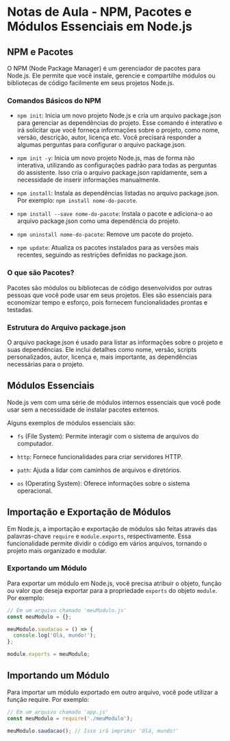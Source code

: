 # Notas de Aula - NPM, Pacotes e Módulos Essenciais em Node.js

## NPM e Pacotes

O NPM (Node Package Manager) é um gerenciador de pacotes para Node.js. Ele permite que você instale, gerencie e compartilhe módulos ou bibliotecas de código facilmente em seus projetos Node.js.

### Comandos Básicos do NPM

- `npm init`: Inicia um novo projeto Node.js e cria um arquivo package.json para gerenciar as dependências do projeto. Esse comando é interativo e irá solicitar que você forneça informações sobre o projeto, como nome, versão, descrição, autor, licença etc. Você precisará responder a algumas perguntas para configurar o arquivo package.json.

- `npm init -y`: Inicia um novo projeto Node.js, mas de forma não interativa, utilizando as configurações padrão para todas as perguntas do assistente. Isso cria o arquivo package.json rapidamente, sem a necessidade de inserir informações manualmente.

- `npm install`: Instala as dependências listadas no arquivo package.json. Por exemplo: `npm install nome-do-pacote`.

- `npm install --save nome-do-pacote`: Instala o pacote e adiciona-o ao arquivo package.json como uma dependência do projeto.

- `npm uninstall nome-do-pacote`: Remove um pacote do projeto.

- `npm update`: Atualiza os pacotes instalados para as versões mais recentes, seguindo as restrições definidas no package.json.

### O que são Pacotes?

Pacotes são módulos ou bibliotecas de código desenvolvidos por outras pessoas que você pode usar em seus projetos. Eles são essenciais para economizar tempo e esforço, pois fornecem funcionalidades prontas e testadas.

### Estrutura do Arquivo package.json

O arquivo package.json é usado para listar as informações sobre o projeto e suas dependências. Ele inclui detalhes como nome, versão, scripts personalizados, autor, licença e, mais importante, as dependências necessárias para o projeto.

## Módulos Essenciais

Node.js vem com uma série de módulos internos essenciais que você pode usar sem a necessidade de instalar pacotes externos.

Alguns exemplos de módulos essenciais são:

- `fs` (File System): Permite interagir com o sistema de arquivos do computador.

- `http`: Fornece funcionalidades para criar servidores HTTP.

- `path`: Ajuda a lidar com caminhos de arquivos e diretórios.

- `os` (Operating System): Oferece informações sobre o sistema operacional.


## Importação e Exportação de Módulos

Em Node.js, a importação e exportação de módulos são feitas através das palavras-chave `require` e `module.exports`, respectivamente. Essa funcionalidade permite dividir o código em vários arquivos, tornando o projeto mais organizado e modular.

### Exportando um Módulo

Para exportar um módulo em Node.js, você precisa atribuir o objeto, função ou valor que deseja exportar para a propriedade `exports` do objeto `module`. Por exemplo:

```javascript
// Em um arquivo chamado 'meuModulo.js'
const meuModulo = {};

meuModulo.saudacao = () => {
  console.log('Olá, mundo!');
};

module.exports = meuModulo;

```

## Importando um Módulo

Para importar um módulo exportado em outro arquivo, você pode utilizar a função require. Por exemplo:

```javascript
// Em um arquivo chamado 'app.js'
const meuModulo = require('./meuModulo');

meuModulo.saudacao(); // Isso irá imprimir 'Olá, mundo!'
```
